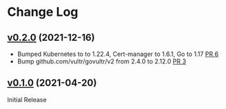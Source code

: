 # Change Log

## [v0.2.0](https://github.com/vultr/cert-manager-webhook-vultr) (2021-12-16)
* Bumped Kubernetes to to 1.22.4, Cert-manager to 1.6.1, Go to 1.17 [PR 6](https://github.com/vultr/cert-manager-webhook-vultr/pull/6) 
* Bump github.com/vultr/govultr/v2 from 2.4.0 to 2.12.0 [PR 3](https://github.com/vultr/cert-manager-webhook-vultr/pull/3) 


## [v0.1.0](https://github.com/vultr/cert-manager-webhook-vultr) (2021-04-20)
Initial Release
     